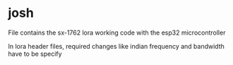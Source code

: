 # josh

File contains the sx-1762 lora working code with the esp32 microcontroller

In lora header files, required changes like indian frequency and bandwidth have to be specify
